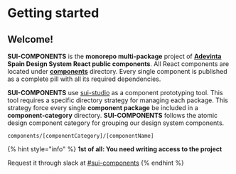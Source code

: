 # Getting started

## Welcome!

**SUI-COMPONENTS** is the **monorepo multi-package** project of **[Adevinta](https://www.adevinta.com/)** **Spain Design System React public components**. All React components are located under [**components**](https://github.com/SUI-Components/sui-components/tree/master/components) directory. Every single component is published as a complete pill with all its required dependencies. 

**SUI-COMPONENTS** use [sui-studio](https://www.npmjs.com/package/@s-ui/studio) as a component prototyping tool. This tool requires a specific directory strategy for managing each package. This strategy force every single **component package** be included in a **component-category** directory. **SUI-COMPONENTS** follows the atomic design component category for grouping our design system components.

```
components/[componentCategory]/[componentName]
```

{% hint style="info" %}
**1st of all: You need writing access to the project**

Request it through slack at [#sui-components](https://adevinta.slack.com/archives/C018Q6WBJ85)
{% endhint %}
